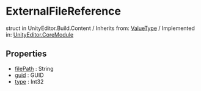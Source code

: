 # ExternalFileReference
struct in UnityEditor.Build.Content
 / Inherits from: <a href="https://docs.unity3d.com/6000.0/Documentation/ScriptReference/ValueType.html">ValueType</a> / Implemented in: <a href="https://docs.unity3d.com/6000.0/Documentation/ScriptReference/UnityEditor.CoreModule.html">UnityEditor.CoreModule</a>
## Properties
- <a href="https://docs.unity3d.com/6000.0/Documentation/ScriptReference/ExternalFileReference-filePath.html">filePath</a> : String
- <a href="https://docs.unity3d.com/6000.0/Documentation/ScriptReference/ExternalFileReference-guid.html">guid</a> : GUID
- <a href="https://docs.unity3d.com/6000.0/Documentation/ScriptReference/ExternalFileReference-type.html">type</a> : Int32
